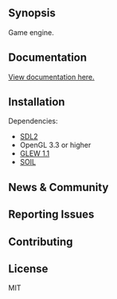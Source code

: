 ## Synopsis

Game engine.

## Documentation

[View documentation here.](http://ochre.readthedocs.io/en/latest/)

## Installation

Dependencies:
* [SDL2](www.libsdl.org)
* OpenGL 3.3 or higher
* [GLEW 1.1](http://glew.sourceforge.net)
* [SOIL](http://www.lonesock.net/soil.html)

## News & Community

## Reporting Issues

## Contributing

## License

MIT

